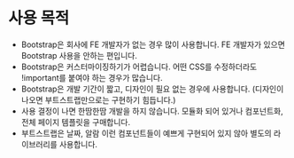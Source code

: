 # 사용 목적

* Bootstrap은 회사에 FE 개발자가 없는 경우 많이 사용합니다. FE 개발자가 있으면 Bootstrap 사용을 안하는 편입니다.
* Bootstrap은 커스터마이징하기가 어렵습니다. 어떤 CSS를 수정하더라도 !important를 붙여야 하는 경우가 많습니다.
* Bootstrap은 개발 기간이 짧고, 디자인이 필요 없는 경우에 사용합니다.
(디자인이 나오면 부트스트랩만으로는 구현하기 힘듭니다.)
* 사용 결정이 나면 한땀한땀 개발을 하지 않습니다. 모듈화 되어 있거나 컴포넌트화, 전체 페이지 템플릿을 구매합니다.
* 부트스트랩은 날짜, 알람 이런 컴포넌트들이 예쁘게 구현되어 있지 않아 별도의 라이브러리를 사용합니다.